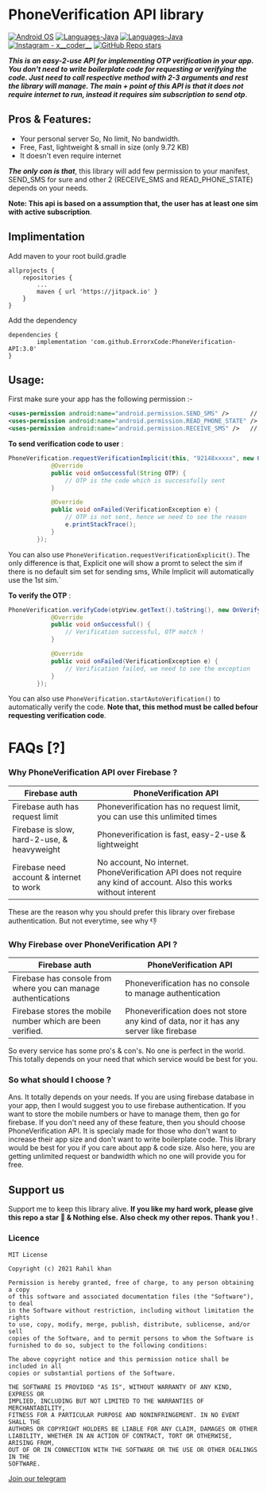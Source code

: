 # **PhoneVerification API library**

<p align="left">
  <a href="#"><img alt="Android OS" src="https://img.shields.io/badge/OS-Android-3DDC84?style=flat-square&logo=android"></a>
  <a href="#"><img alt="Languages-Java" src="https://img.shields.io/badge/Language-Java-1DA1F2?style=flat-square&logo=java"></a>
  <a href="#"><img alt="Languages-Java" src="https://jitpack.io/v/ErrorxCode/PhoneVerification-API.svg"></a>
  <a href="https://www.instagram.com/x__coder__x/"><img alt="Instagram - x__coder__" src="https://img.shields.io/badge/Instagram-x____coder____x-lightgrey"></a>
  <a href="#"><img alt="GitHub Repo stars" src="https://img.shields.io/github/stars/ErrorxCode/OTP-Verification-Api?style=social"></a>
  </p>
  
***This is an easy-2-use API for implementing OTP verification in your app. You don't need to write boilerplate code for requesting or verifying the code.
  Just need to call respective method with 2-3 arguments and rest the library will manage. The main + point of this API is that it does not require internet to run, instead
  it requires sim subscription to send otp***.

## Pros & Features:
- Your personal server So, No limit, No bandwidth.
- Free, Fast, lightweight & small in size (only 9.72 KB)
- It doesn't even require internet

***The only con is that***, this library will add few permission to your manifest, SEND_SMS for sure and other 2 (RECEIVE_SMS and READ_PHONE_STATE) depends on your needs.

**Note: This api is based on a assumption that, the user has at least one sim with active subscription**.


## Implimentation
Add maven to your root build.gradle
```
allprojects {
	repositories {
		...
		maven { url 'https://jitpack.io' }
	}
}
```
Add the dependency
```
dependencies {
	    implementation 'com.github.ErrorxCode:PhoneVerification-API:3.0'
}
```


## Usage:
First make sure your app has the following permission :- 
```xml
<uses-permission android:name="android.permission.SEND_SMS" />		// Required to use this library
<uses-permission android:name="android.permission.READ_PHONE_STATE" /> 	// Only, if you use requestVerificationImplicit()
<uses-permission android:name="android.permission.RECEIVE_SMS" />  	// Only if you use startAutoVerification()
```
**To send verification code to user** :
```java
PhoneVerification.requestVerificationImplicit(this, "92148xxxxx", new OnCodeSentCallback() {
            @Override
            public void onSuccessful(String OTP) {
                // OTP is the code which is successfully sent
            }

            @Override
            public void onFailed(VerificationException e) {
                // OTP is not sent, hence we need to see the reason
                e.printStackTrace();
            }
        });
```

You can also use `PhoneVerification.requestVerificationExplicit()`. The only difference is that, Explicit one will show a promt to select the sim if there is no default sim set for sending sms, While Implicit will automatically use the 1st sim.`

**To verify the OTP** :
```java
PhoneVerification.verifyCode(otpView.getText().toString(), new OnVerifyCallback() {
            @Override
            public void onSuccessful() {
                // Verification successful, OTP match !
            }

            @Override
            public void onFailed(VerificationException e) {
                // Verification failed, we need to see the exception
            }
        });
```
You can also use `PhoneVerification.startAutoVerification()` to automatically verify the code. **Note that, this method must be called befour requesting verification code**.

# FAQs [?]

### Why PhoneVerification API over Firebase ?
| Firebase auth 							| PhoneVerification API						|
| --------------------------------------------------------------------- | ------------------------------------------------------------- |
| Firebase auth has request limit   					| Phoneverification has no request limit, you can use this unlimited times  |
| Firebase is slow, hard-2-use, & heavyweight   			| Phoneverification is fast, easy-2-use & lightweight			    |
| Firebase need account & internet to work 				| No account, No internet. PhoneVerification API does not require any kind of account. Also this works without interent |

These are the reason why you should prefer this library over firebase authentication. But not everytime, see why 👎

### Why Firebase over PhoneVerification API ?
| Firebase auth 							| PhoneVerification API						|
| --------------------------------------------------------------------- | ------------------------------------------------------------- |
| Firebase has console from where you can manage authentications	| Phoneverification has no console to manage authentication     |
| Firebase stores the mobile number which are been verified.		| Phoneverification does not store any kind of data, nor it has any server like firebase |

So every service has some pro's & con's. No one is perfect in the world. This totally depends on your need that which service would be best for you.

### So what should I choose ?
Ans. It totally depends on your needs. If you are using firebase database in your app, then I would suggest you to use firebase authentication.
If you want to store the mobile numbers or have to manage them, then go for firebase. If you don't need any of these feature, then you should choose PhoneVerification API.
 It is specialy made for those who don't want to increase their app size and don't want to write boilerplate code. This library would be best for you if you care about app & code size. Also here, you are getting unlimited request or bandwidth which no one will provide you for free.


## Support us
Support me to keep this library alive.
**If you like my hard work, please give this repo a star 🌟 & Nothing else.**
**Also check my other repos. Thank you !**
.

### Licence
```
MIT License

Copyright (c) 2021 Rahil khan

Permission is hereby granted, free of charge, to any person obtaining a copy
of this software and associated documentation files (the "Software"), to deal
in the Software without restriction, including without limitation the rights
to use, copy, modify, merge, publish, distribute, sublicense, and/or sell
copies of the Software, and to permit persons to whom the Software is
furnished to do so, subject to the following conditions:

The above copyright notice and this permission notice shall be included in all
copies or substantial portions of the Software.

THE SOFTWARE IS PROVIDED "AS IS", WITHOUT WARRANTY OF ANY KIND, EXPRESS OR
IMPLIED, INCLUDING BUT NOT LIMITED TO THE WARRANTIES OF MERCHANTABILITY,
FITNESS FOR A PARTICULAR PURPOSE AND NONINFRINGEMENT. IN NO EVENT SHALL THE
AUTHORS OR COPYRIGHT HOLDERS BE LIABLE FOR ANY CLAIM, DAMAGES OR OTHER
LIABILITY, WHETHER IN AN ACTION OF CONTRACT, TORT OR OTHERWISE, ARISING FROM,
OUT OF OR IN CONNECTION WITH THE SOFTWARE OR THE USE OR OTHER DEALINGS IN THE
SOFTWARE.

```

[Join our telegram ](http://t.me/AndroDeveloperss)
